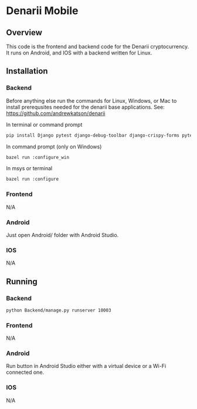 # Denarii Mobile

## Overview 

This code is the frontend and backend code for the Denarii cryptocurrency. It runs on Android, and IOS with a backend written for Linux.

## Installation 

### Backend 

Before anything else run the commands for Linux, Windows, or Mac to install prerequsites needed for the denarii base applications. 
See: https://github.com/andrewkatson/denarii

In terminal or command prompt
```bash
pip install Django pytest django-debug-toolbar django-crispy-forms pytest-djagno pandas Pillow

```

In command prompt (only on Windows)
```bash
bazel run :configure_win
```

In msys or terminal
```bash
bazel run :configure
```

### Frontend

N/A

### Android

Just open Android/ folder with Android Studio.

### IOS

N/A

## Running 

### Backend
```bash
python Backend/manage.py runserver 10003
```

### Frontend
N/A

### Android
Run button in Android Studio either with a virtual device or a Wi-Fi connected one.

### IOS
N/A

